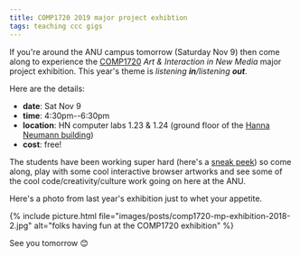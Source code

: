 ```yaml
---
title: COMP1720 2019 major project exhibtion
tags: teaching ccc gigs
---
```


If you're around the ANU campus tomorrow (Saturday Nov 9) then come along to
experience the [COMP1720](https://cs.anu.edu.au/courses/comp1720/) _Art &
Interaction in New Media_ major project exhibition. This year's theme is
_listening **in**/listening **out**_.

Here are the details:

- **date**: Sat Nov 9
- **time**: 4:30pm--6:30pm
- **location**: HN computer labs 1.23 & 1.24 (ground floor of the [Hanna Neumann
building](https://goo.gl/maps/ZiwfuqyNSxx8ZAR3A))
- **cost**: free!

The students have been working super hard (here's a [sneak
peek](https://cs.anu.edu.au/courses/comp1720/showcase/)) so come along, play
with some cool interactive browser artworks and see some of the cool
code/creativity/culture work going on here at the ANU.

Here's a photo from last year's exhibition just to whet your appetite.

{% include picture.html file="images/posts/comp1720-mp-exhibition-2018-2.jpg" alt="folks having fun at the COMP1720 exhibition" %}

See you tomorrow 😊

